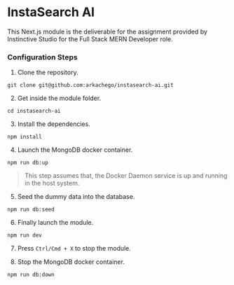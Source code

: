 # InstaSearch AI

This Next.js module is the deliverable for the assignment provided by Instinctive Studio for the Full Stack MERN Developer role.

### Configuration Steps

1. Clone the repository.

```
git clone git@github.com:arkachego/instasearch-ai.git
```

2. Get inside the module folder.

```
cd instasearch-ai
```

3. Install the dependencies.

```
npm install
```

4. Launch the MongoDB docker container.

```
npm run db:up
```

> This step assumes that, the Docker Daemon service is up and running in the host system.

5. Seed the dummy data into the database.

```
npm run db:seed
```

6. Finally launch the module.

```
npm run dev
```

7. Press `Ctrl/Cmd + X` to stop the module.

8. Stop the MongoDB docker container.

```
npm run db:down
```